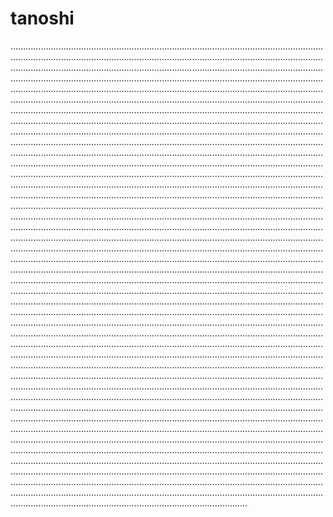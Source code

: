 # tanoshi
..................................................................................................................................................................................................................................................................................................................................................................................................................................................................................................................................................................................................................................................................................................................................................................................................................................................................................................................................................................................................................................................................................................................................................................................................................................................................................................................................................................................................................................................................................................................................................................................................................................................................................................................................................................................................................................................................................................................................................................................................................................................................................................................................................................................................................................................................................................................................................................................................................................................................................................................................................................................................................................................................................................................................................................................................................................................................................................................................................................................................................................................................................................................................................................................................................................................................................................................................................................................................................................................................................................................................................................................................................................................................................................................................................................................................................................................................................................................................................................................................................................................................................................................................................................................................................................................................................................................................................................................................................................................................................................................................................................................................................................................................................................................................................................................................................................................................................................................................................................................................................................................................................................................................................................................................................................................................................................................................................................................................................................................................................................................................................................................................................................................
